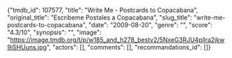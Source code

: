 {"tmdb_id": 107577, "title": "Write Me - Postcards to Copacabana", "original_title": "Escribeme Postales a Copacabana", "slug_title": "write-me-postcards-to-copacabana", "date": "2009-08-20", "genre": "", "score": "4.3/10", "synopsis": "", "image": "https://image.tmdb.org/t/p/w185_and_h278_bestv2/5NxeG3RJU4pllra2jkw9iSHUuns.jpg", "actors": [], "comments": [], "recommandations_id": []}